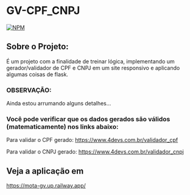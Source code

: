 # GV-CPF_CNPJ

[![NPM](https://img.shields.io/npm/l/react)](https://github.com/raimota/GV-CPF_CNPJ/blob/main/LICENSE) 
## Sobre o Projeto:
É um projeto com a finalidade de treinar lógica, implementando um gerador/validador de CPF e CNPJ
em um site responsivo e aplicando algumas coisas de flask.

### OBSERVAÇÃO:

Ainda estou arrumando alguns detalhes...

### Você pode verificar que os dados gerados são válidos (matematicamente) nos links abaixo:

Para validar o CPF gerado: https://www.4devs.com.br/validador_cpf

Para validar o CNPJ gerado: https://www.4devs.com.br/validador_cnpj

## Veja a aplicação em

https://mota-gv.up.railway.app/
